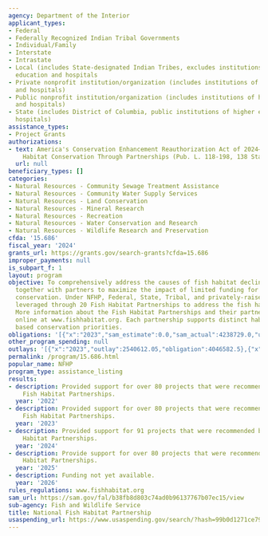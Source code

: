 ```yaml
---
agency: Department of the Interior
applicant_types:
- Federal
- Federally Recognized Indian Tribal Governments
- Individual/Family
- Interstate
- Intrastate
- Local (includes State-designated Indian Tribes, excludes institutions of higher
  education and hospitals
- Private nonprofit institution/organization (includes institutions of higher education
  and hospitals)
- Public nonprofit institution/organization (includes institutions of higher education
  and hospitals)
- State (includes District of Columbia, public institutions of higher education and
  hospitals)
assistance_types:
- Project Grants
authorizations:
- text: America's Conservation Enhancement Reauthorization Act of 2024—National Fish
    Habitat Conservation Through Partnerships (Pub. L. 118-198, 138 Stat. 2678).
  url: null
beneficiary_types: []
categories:
- Natural Resources - Community Sewage Treatment Assistance
- Natural Resources - Community Water Supply Services
- Natural Resources - Land Conservation
- Natural Resources - Mineral Research
- Natural Resources - Recreation
- Natural Resources - Water Conservation and Research
- Natural Resources - Wildlife Research and Preservation
cfda: '15.686'
fiscal_year: '2024'
grants_url: https://grants.gov/search-grants?cfda=15.686
improper_payments: null
is_subpart_f: 1
layout: program
objective: To comprehensively address the causes of fish habitat decline by working
  together with partners to maximize the impact of limited funding for fish habitat
  conservation. Under NFHP, Federal, State, Tribal, and privately-raised funds are
  leveraged through 20 Fish Habitat Partnerships to address the fish habitat challenges.
  More information about the Fish Habitat Partnerships and their partners can be found
  online at www.fishhabitat.org. Each partnership supports distinct habitat or species
  based conservation priorities.
obligations: '[{"x":"2023","sam_estimate":0.0,"sam_actual":4238729.0,"usa_spending_actual":3885699.24},{"x":"2024","sam_estimate":0.0,"sam_actual":4238729.0,"usa_spending_actual":4682752.9},{"x":"2025","sam_estimate":0.0,"sam_actual":5914000.0,"usa_spending_actual":476909.26}]'
other_program_spending: null
outlays: '[{"x":"2023","outlay":2540612.05,"obligation":4046582.5},{"x":"2024","outlay":1294215.35,"obligation":4498620.9},{"x":"2025","outlay":155349.45,"obligation":500158.0}]'
permalink: /program/15.686.html
popular_name: NFHP
program_type: assistance_listing
results:
- description: Provided support for over 80 projects that were recommended by the
    Fish Habitat Partnerships.
  year: '2022'
- description: Provided support for over 80 projects that were recommended by the
    Fish Habitat Partnerships.
  year: '2023'
- description: Provided support for 91 projects that were recommended by the Fish
    Habitat Partnerships.
  year: '2024'
- description: Provide support for over 80 projects that were recommended by the Fish
    Habitat Partnerships.
  year: '2025'
- description: Funding not yet available.
  year: '2026'
rules_regulations: www.fishhabitat.org
sam_url: https://sam.gov/fal/b38fb8d803c74ad0b96137767b07ec15/view
sub-agency: Fish and Wildlife Service
title: National Fish Habitat Partnership
usaspending_url: https://www.usaspending.gov/search/?hash=99b0d1271ce79d893bc716d456e16bc2
---
```


